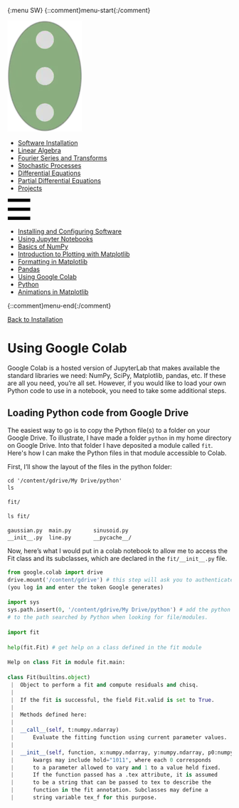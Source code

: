 {:menu SW}
{::comment}menu-start{:/comment}

<div class="dropdown">
<label id="main-menu"><img id="master" src="figs/master.webp"></label>
<div class="dropdown-content">
<ul>
<li><a href="SW-Installation.html">Software Installation</a></li>
<li><a href="LA-LinearAlgebra.html">Linear Algebra</a></li>
<li><a href="FO-Intro.html">Fourier Series and Transforms</a></li>
<li><a href="ST-Random.html">Stochastic Processes</a></li>
<li><a href="DE-DE1.html">Differential Equations</a></li>
<li><a href="PD-PD1.html">Partial Differential Equations</a></li>
<li><a href="PR-Project.html">Projects</a></li>
</ul>
</div>
</div>
<div class="dropdown hamburger">
<label id="hamburger-menu"><img id="hamburger" src="figs/hamburger.webp"></label>
<div class="dropdown-content">
<ul>
<li><a href="SW-Installation.html">Installing and Configuring Software</a></li>
<li><a href="SW-Jupyter.html">Using Jupyter Notebooks</a></li>
<li><a href="SW-NumPy.html">Basics of NumPy</a></li>
<li><a href="SW-Matplotlib.html">Introduction to Plotting with Matplotlib</a></li>
<li><a href="SW-MPLFormatting.html">Formatting in Matplotlib</a></li>
<li><a href="SW-pandas.html">Pandas</a></li>
<li><a href="SW-colab.html">Using Google Colab</a></li>
<li><a href="SW-Python.html">Python</a></li>
<li><a href="SW-Animation.html">Animations in Matplotlib</a></li>
</ul>
</div>
</div>

{::comment}menu-end{:/comment}


[Back to Installation](SW-Installation.md)

# Using Google Colab

Google Colab is a hosted version of JupyterLab that makes available the standard
libraries we need: NumPy, SciPy, Matplotlib, pandas, etc. If these are all you
need, you’re all set. However, if you would like to load your own Python code to
use in a notebook, you need to take some additional steps.

## Loading Python code from Google Drive

The easiest way to go is to copy the Python file(s) to a folder on your Google
Drive. To illustrate, I have made a folder `python` in my home directory on
Google Drive. Into that folder I have deposited a module called `fit`. Here's
how I can make the Python files in that module accessible to Colab.

First, I’ll show the layout of the files in the python folder:

~~~~
cd '/content/gdrive/My Drive/python'
ls

fit/

ls fit/

gaussian.py  main.py       sinusoid.py
__init__.py  line.py       __pycache__/
~~~~

Now, here’s what I would put in a colab notebook to allow me to access the Fit
class and its subclasses, which are declared in the `fit/__init__.py` file.

~~~~ python
from google.colab import drive
drive.mount('/content/gdrive') # this step will ask you to authenticate;
(you log in and enter the token Google generates)

import sys
sys.path.insert(0, '/content/gdrive/My Drive/python') # add the python directory
# to the path searched by Python when looking for file/modules.

import fit

help(fit.Fit) # get help on a class defined in the fit module

Help on class Fit in module fit.main:

class Fit(builtins.object)
 |  Object to perform a fit and compute residuals and chisq.
 |  
 |  If the fit is successful, the field Fit.valid is set to True.
 |  
 |  Methods defined here:
 |  
 |  __call__(self, t:numpy.ndarray)
 |      Evaluate the fitting function using current parameter values.
 |  
 |  __init__(self, function, x:numpy.ndarray, y:numpy.ndarray, p0:numpy.ndarray, **kwargs)
 |      kwargs may include hold="1011", where each 0 corresponds
 |      to a parameter allowed to vary and 1 to a value held fixed.
 |      If the function passed has a .tex attribute, it is assumed
 |      to be a string that can be passed to tex to describe the
 |      function in the fit annotation. Subclasses may define a
 |      string variable tex_f for this purpose.

~~~~
